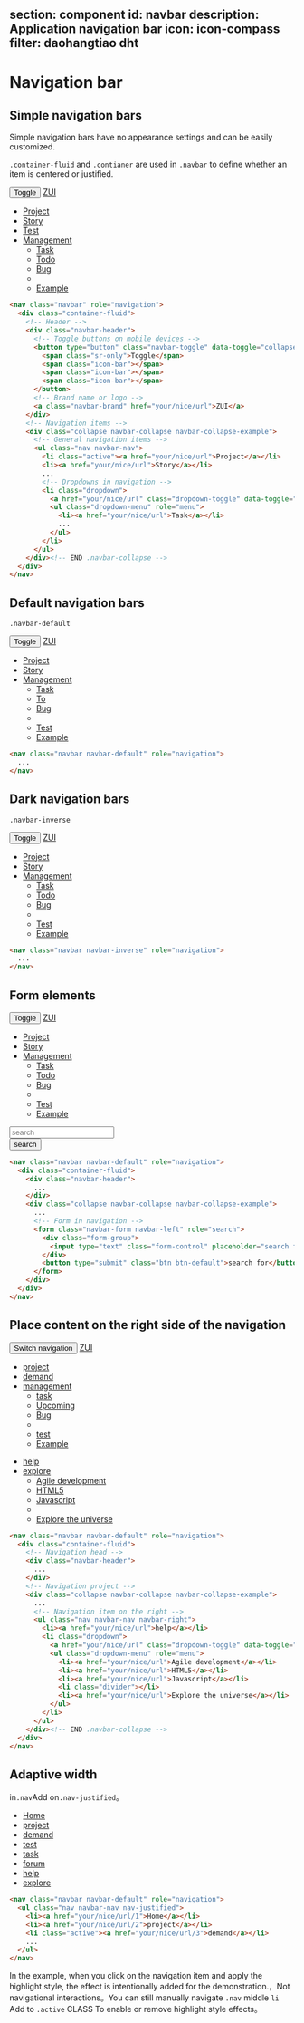 ﻿section: component
id: navbar
description: Application navigation bar
icon: icon-compass
filter: daohangtiao dht
---

# Navigation bar

## Simple navigation bars

Simple navigation bars have no appearance settings and can be easily customized.

`.container-fluid` and `.contianer` are used in  `.navbar` to define whether an item is centered or justified.

<example>
  <nav class="navbar" role="navigation">
    <div class="container-fluid">
      <!-- Header -->
      <div class="navbar-header">
        <!-- Toggle buttons on mobile devices -->
        <button type="button" class="navbar-toggle" data-toggle="collapse" data-target=".navbar-collapse-example">
          <span class="sr-only">Toggle</span>
          <span class="icon-bar"></span>
          <span class="icon-bar"></span>
          <span class="icon-bar"></span>
        </button>
        <!-- Brand name or logo -->
        <a class="navbar-brand" href="#">ZUI</a>
      </div>
      <!-- Navigation items -->
      <div class="collapse navbar-collapse navbar-collapse-example">
        <!-- General navigation items -->
        <ul class="nav navbar-nav">
          <li class="active"><a href="#">Project</a></li>
          <li><a href="#">Story</a></li>
          <li><a href="#">Test</a></li>
          <!-- Dropdowns in navigation -->
          <li class="dropdown">
            <a href="#" class="dropdown-toggle" data-toggle="dropdown">Management <b class="caret"></b></a>
            <ul class="dropdown-menu" role="menu">
              <li><a href="#">Task</a></li>
              <li><a href="#">Todo</a></li>
              <li><a href="#">Bug</a></li>
              <li class="divider"></li>
              <li><a href="#">Example</a></li>
            </ul>
          </li>
        </ul>
      </div><!-- END .navbar-collapse -->
    </div>
  </nav>
</example>

```html
<nav class="navbar" role="navigation">
  <div class="container-fluid">
    <!-- Header -->
    <div class="navbar-header">
      <!-- Toggle buttons on mobile devices -->
      <button type="button" class="navbar-toggle" data-toggle="collapse" data-target=".navbar-collapse-example">
        <span class="sr-only">Toggle</span>
        <span class="icon-bar"></span>
        <span class="icon-bar"></span>
        <span class="icon-bar"></span>
      </button>
      <!-- Brand name or logo -->
      <a class="navbar-brand" href="your/nice/url">ZUI</a>
    </div>
    <!-- Navigation items -->
    <div class="collapse navbar-collapse navbar-collapse-example">
      <!-- General navigation items -->
      <ul class="nav navbar-nav">
        <li class="active"><a href="your/nice/url">Project</a></li>
        <li><a href="your/nice/url">Story</a></li>
        ...
        <!-- Dropdowns in navigation -->
        <li class="dropdown">
          <a href="your/nice/url" class="dropdown-toggle" data-toggle="dropdown">Management <b class="caret"></b></a>
          <ul class="dropdown-menu" role="menu">
            <li><a href="your/nice/url">Task</a></li>
            ...
          </ul>
        </li>
      </ul>
    </div><!-- END .navbar-collapse -->
  </div>
</nav>
```

## Default navigation bars

`.navbar-default`

<example>
  <nav class="navbar navbar-default" role="navigation">
    <div class="container-fluid">
      <!-- Header -->
      <div class="navbar-header">
        <!-- Toggle buttons on mobile devices -->
        <button type="button" class="navbar-toggle" data-toggle="collapse" data-target=".navbar-collapse-example">
          <span class="sr-only">Toggle</span>
          <span class="icon-bar"></span>
          <span class="icon-bar"></span>
          <span class="icon-bar"></span>
        </button>
        <!-- Brand name or logo -->
        <a class="navbar-brand" href="#">ZUI</a>
      </div>
      <!-- Navigation items -->
      <div class="collapse navbar-collapse navbar-collapse-example">
        <!-- General navigation items -->
        <ul class="nav navbar-nav">
          <li class="active"><a href="#">Project</a></li>
          <li><a href="#">Story</a></li>
          <!-- Dropdowns in navigations -->
          <li class="dropdown">
            <a href="#" class="dropdown-toggle" data-toggle="dropdown">Management <b class="caret"></b></a>
            <ul class="dropdown-menu" role="menu">
              <li><a href="#">Task</a></li>
              <li><a href="#">To</a></li>
              <li><a href="#">Bug</a></li>
              <li class="divider"></li>
              <li><a href="#">Test</a></li>
              <li><a href="#">Example</a></li>
            </ul>
          </li>
        </ul>
      </div><!-- END .navbar-collapse -->
    </div>
  </nav>
</example>

```html
<nav class="navbar navbar-default" role="navigation">
  ...
</nav>
```

## Dark navigation bars

`.navbar-inverse`

<example>
  <nav class="navbar navbar-inverse" role="navigation">
    <div class="container-fluid">
      <!-- Header -->
      <div class="navbar-header">
        <!-- Toggle buttons on mobile devices -->
        <button type="button" class="navbar-toggle" data-toggle="collapse" data-target=".navbar-collapse-example">
          <span class="sr-only">Toggle</span>
          <span class="icon-bar"></span>
          <span class="icon-bar"></span>
          <span class="icon-bar"></span>
        </button>
        <!-- Brand name or logo -->
        <a class="navbar-brand" href="#">ZUI</a>
      </div>
      <!-- Navigation items -->
      <div class="collapse navbar-collapse navbar-collapse-example">
        <!-- General navigation items -->
        <ul class="nav navbar-nav">
          <li class="active"><a href="#">Project</a></li>
          <li><a href="#">Story</a></li>
          <!-- Dropdowns in navigations -->
          <li class="dropdown">
            <a href="#" class="dropdown-toggle" data-toggle="dropdown">Management <b class="caret"></b></a>
            <ul class="dropdown-menu" role="menu">
              <li><a href="#">Task</a></li>
              <li><a href="#">Todo</a></li>
              <li><a href="#">Bug</a></li>
              <li class="divider"></li>
              <li><a href="#">Test</a></li>
              <li><a href="#">Example</a></li>
            </ul>
          </li>
        </ul>
      </div><!-- END .navbar-collapse -->
    </div>
  </nav>
</example>

```html
<nav class="navbar navbar-inverse" role="navigation">
  ...
</nav>
```

## Form elements

<example>
  <nav class="navbar navbar-default" role="navigation">
    <div class="container-fluid">
      <!-- Header -->
      <div class="navbar-header">
        <!-- Toggle buttons on mobile devices -->
        <button type="button" class="navbar-toggle" data-toggle="collapse" data-target=".navbar-collapse-example">
          <span class="sr-only">Toggle</span>
          <span class="icon-bar"></span>
          <span class="icon-bar"></span>
          <span class="icon-bar"></span>
        </button>
        <!-- Brand name or logo -->
        <a class="navbar-brand" href="#">ZUI</a>
      </div>
      <!-- Navigation items -->
      <div class="collapse navbar-collapse navbar-collapse-example">
        <!-- General navigation items -->
        <ul class="nav navbar-nav">
          <li class="active"><a href="#">Project</a></li>
          <li><a href="#">Story</a></li>
          <!-- Dropdowns in navigations -->
          <li class="dropdown">
            <a href="#" class="dropdown-toggle" data-toggle="dropdown">Management <b class="caret"></b></a>
            <ul class="dropdown-menu" role="menu">
              <li><a href="#">Task</a></li>
              <li><a href="#">Todo</a></li>
              <li><a href="#">Bug</a></li>
              <li class="divider"></li>
              <li><a href="#">Test</a></li>
              <li><a href="#">Example</a></li>
            </ul>
          </li>
        </ul>
        <!-- Forms in navigations -->
        <form class="navbar-form navbar-left" role="search">
          <div class="form-group">
            <input type="text" class="form-control" placeholder="search">
          </div>
          <button type="submit" class="btn btn-default">search</button>
        </form>
      </div><!-- END .navbar-collapse -->
    </div>
  </nav>
</example>

```html
<nav class="navbar navbar-default" role="navigation">
  <div class="container-fluid">
    <div class="navbar-header">
      ...
    </div>
    <div class="collapse navbar-collapse navbar-collapse-example">
      ...
      <!-- Form in navigation -->
      <form class="navbar-form navbar-left" role="search">
        <div class="form-group">
          <input type="text" class="form-control" placeholder="search for">
        </div>
        <button type="submit" class="btn btn-default">search for</button>
      </form>
    </div>
  </div>
</nav>
```

## Place content on the right side of the navigation

<example>
  <nav class="navbar navbar-default" role="navigation">
    <div class="container-fluid">
      <!-- Navigation head -->
      <div class="navbar-header">
        <!-- Navigation toggle button on mobile device -->
        <button type="button" class="navbar-toggle" data-toggle="collapse" data-target=".navbar-collapse-example">
          <span class="sr-only">Switch navigation</span>
          <span class="icon-bar"></span>
          <span class="icon-bar"></span>
          <span class="icon-bar"></span>
        </button>
        <!-- Brand name orlogo -->
        <a class="navbar-brand" href="#">ZUI</a>
      </div>
      <!-- Navigation project -->
      <div class="collapse navbar-collapse navbar-collapse-example">
        <!-- General navigation project -->
        <ul class="nav navbar-nav">
          <li class="active"><a href="#">project</a></li>
          <li><a href="#">demand</a></li>
          <!-- Drop-down menu in navigation -->
          <li class="dropdown">
            <a href="#" class="dropdown-toggle" data-toggle="dropdown">management <b class="caret"></b></a>
            <ul class="dropdown-menu" role="menu">
              <li><a href="#">task</a></li>
              <li><a href="#">Upcoming</a></li>
              <li><a href="#">Bug</a></li>
              <li class="divider"></li>
              <li><a href="#">test</a></li>
              <li><a href="#">Example</a></li>
            </ul>
          </li>
        </ul>
        <!-- Navigation item on the right -->
        <ul class="nav navbar-nav navbar-right">
          <li><a href="#">help</a></li>
          <li class="dropdown">
            <a href="#" class="dropdown-toggle" data-toggle="dropdown">explore <b class="caret"></b></a>
            <ul class="dropdown-menu" role="menu">
              <li><a href="#">Agile development</a></li>
              <li><a href="#">HTML5</a></li>
              <li><a href="#">Javascript</a></li>
              <li class="divider"></li>
              <li><a href="#">Explore the universe</a></li>
            </ul>
          </li>
        </ul>
      </div><!-- END .navbar-collapse -->
    </div>
  </nav>
</example>

```html
<nav class="navbar navbar-default" role="navigation">
  <div class="container-fluid">
    <!-- Navigation head -->
    <div class="navbar-header">
      ...
    </div>
    <!-- Navigation project -->
    <div class="collapse navbar-collapse navbar-collapse-example">
      ...
      <!-- Navigation item on the right -->
      <ul class="nav navbar-nav navbar-right">
        <li><a href="your/nice/url">help</a></li>
        <li class="dropdown">
          <a href="your/nice/url" class="dropdown-toggle" data-toggle="dropdown">explore <b class="caret"></b></a>
          <ul class="dropdown-menu" role="menu">
            <li><a href="your/nice/url">Agile development</a></li>
            <li><a href="your/nice/url">HTML5</a></li>
            <li><a href="your/nice/url">Javascript</a></li>
            <li class="divider"></li>
            <li><a href="your/nice/url">Explore the universe</a></li>
          </ul>
        </li>
      </ul>
    </div><!-- END .navbar-collapse -->
  </div>
</nav>
```

## Adaptive width

in`.nav`Add on`.nav-justified`。

<example>
  <nav class="navbar navbar-default" role="navigation">
    <ul class="nav navbar-nav nav-justified">
      <li><a href="###">Home</a></li>
      <li><a href="###">project</a></li>
      <li class="active"><a href="###">demand</a></li>
      <li><a href="###">test</a></li>
      <li><a href="###">task</a></li>
      <li><a href="###">forum</a></li>
      <li><a href="###">help</a></li>
      <li><a href="###">explore</a></li>
    </ul>
  </nav>
</example>

```html
<nav class="navbar navbar-default" role="navigation">
  <ul class="nav navbar-nav nav-justified">
    <li><a href="your/nice/url/1">Home</a></li>
    <li><a href="your/nice/url/2">project</a></li>
    <li class="active"><a href="your/nice/url/3">demand</a></li>
    ...
  </ul>
</nav>
```

<div class="alert">In the example, when you click on the navigation item and apply the highlight style, the effect is intentionally added for the demonstration.，Not navigational interactions。You can still manually navigate <code>.nav</code> middle <code>li</code> Add to <code>.active</code> CLASS To enable or remove highlight style effects。</div>

<script>
function afterPageLoad() {
    $('#pageContent').on('click', '.navbar-nav > li > a', function() {
        var $item = $(this).parent('li');
        $item.parent().children('.active').removeClass('active');
        $item.addClass('active');
    });
}
</script>
